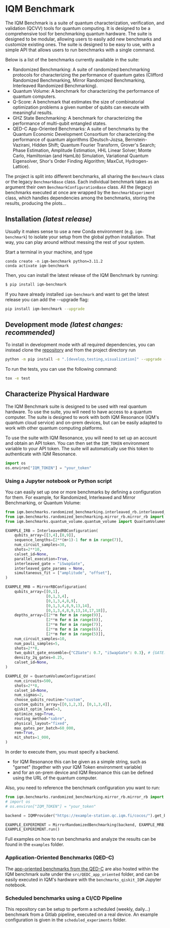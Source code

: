 # IQM Benchmark

The IQM Benchmark is a suite of quantum characterization, verification, and validation (QCVV) tools for quantum computing. It is designed to be a comprehensive tool for benchmarking quantum hardware. The suite is designed to be modular, allowing users to easily add new benchmarks and customize existing ones. The suite is designed to be easy to use, with a simple API that allows users to run benchmarks with a single command.


Below is a list of the benchmarks currently available in the suite:
* Randomized Benchmarking: A suite of randomized benchmarking protocols for characterizing the performance of quantum gates (Clifford Randomized Benchmarking, Mirror Randomized Benchmarking, Interleaved Randomized Benchmarking).
* Quantum Volume: A benchmark for characterizing the performance of quantum computers.
* Q-Score: A benchmark that estimates the size of combinatorial optimization problems a given number of qubits can execute with meaningful results.
* GHZ State Benchmarking: A benchmark for characterizing the performance of multi-qubit entangled states.
* QED-C App-Oriented Benchmarks: A suite of benchmarks by the Quantum Economic Development Consortium for characterizing the performance of quantum algorithms (Deutsch-Jozsa, Bernstein-Vazirani, Hidden Shift; Quantum Fourier Transform, Grover's Search; Phase Estimation, Amplitude Estimation, HHL Linear Solver; Monte Carlo, Hamiltonian (and HamLib) Simulation, Variational Quantum Eigensolver, Shor's Order Finding Algorithm; MaxCut, Hydrogen-Lattice).

The project is split into different benchmarks, all sharing the `Benchmark` class or the legacy `BenchmarkBase` class. Each individual benchmark takes as an argument their own `BenchmarkConfigurationBase` class. All the (legacy) benchmarks executed at once are wrapped by the `BenchmarkExperiment` class, which handles dependencies among the benchmarks, storing the results, producing the plots...



## Installation _(latest release)_

Usually it makes sense to use a new Conda environment (e.g. ``iqm-benchmark``) to isolate your setup from the global python installation. That way, you can play around without messing the rest of your system.

Start a terminal in your machine, and type

````
conda create -n iqm-benchmark python=3.11.2
conda activate iqm-benchmark
````

Then, you can install the latest release of the IQM Benchmark by running:
```bash
$ pip install iqm-benchmark
```

If you have already installed `iqm-benchmark` and want to get the latest release you can add the --upgrade flag:

```bash
pip install iqm-benchmark --upgrade
```

## Development mode _(latest changes: recommended)_

To install in development mode with all required dependencies, you can instead clone the [repository](https://www.github.com/iqm-finland/iqm-benchmark) and from the project directory run

```bash
python -m pip install -e ".[develop,testing,visualization]" --upgrade --upgrade-strategy=eager
```

To run the tests, you can use the following command:

```bash
tox -e test
```

## Characterize Physical Hardware

The IQM Benchmark suite is designed to be used with real quantum hardware. To use the suite, you will need to have access to a quantum computer. The suite is designed to work with both IQM Resonance (IQM's quantum cloud service) and on-prem devices, but can be easily adapted to work with other quantum computing platforms.

To use the suite with IQM Resonance, you will need to set up an account and obtain an API token. You can then set the `IQM_TOKEN` environment variable to your API token. The suite will automatically use this token to authenticate with IQM Resonance.

```python
import os
os.environ["IQM_TOKEN"] = "your_token"
```

### Using a Jupyter notebook or Python script

You can easily set up one or more benchmarks by defining a configuration for them. For example, for Randomized, Interleaved and Mirror Benchmarking, or Quantum Volume:

```python
from iqm.benchmarks.randomized_benchmarking.interleaved_rb.interleaved_rb import InterleavedRBConfiguration
from iqm.benchmarks.randomized_benchmarking.mirror_rb.mirror_rb import MirrorRBConfiguration
from iqm.benchmarks.quantum_volume.quantum_volume import QuantumVolumeConfiguration

EXAMPLE_IRB = InterleavedRBConfiguration(
    qubits_array=[[3,4],[8,9]],
    sequence_lengths=[2**(m+1)-1 for m in range(7)],
    num_circuit_samples=30,
    shots=2**10,
    calset_id=None,
    parallel_execution=True,
    interleaved_gate = "iSwapGate",
    interleaved_gate_params = None,
    simultaneous_fit = ["amplitude", "offset"],
)

EXAMPLE_MRB = MirrorRBConfiguration(
    qubits_array=[[0,1],
                  [0,1,3,4],
                  [0,1,3,4,8,9],
                  [0,1,3,4,8,9,13,14],
                  [0,1,3,4,8,9,13,14,17,18]],
    depths_array=[[2**m for m in range(9)],
                  [2**m for m in range(8)],
                  [2**m for m in range(7)],
                  [2**m for m in range(6)],
                  [2**m for m in range(5)]],
    num_circuit_samples=10,
    num_pauli_samples=5,
    shots=2**8,
    two_qubit_gate_ensemble={"CZGate": 0.7, "iSwapGate": 0.3}, # {GATE: PROBABILITY}
    density_2q_gates=0.25,
    calset_id=None,
)

EXAMPLE_QV = QuantumVolumeConfiguration(
    num_circuits=500,
    shots=2**8,
    calset_id=None,
    num_sigmas=2,
    choose_qubits_routine="custom",
    custom_qubits_array=[[0,1,2,3], [0,1,3,4]],
    qiskit_optim_level=3,
    optimize_sqg=True,
    routing_method="sabre",
    physical_layout="fixed",
    max_gates_per_batch=60_000,
    rem=True,
    mit_shots=1_000,
)
```

In order to execute them, you must specify a backend.
* for IQM Resonance this can be given as a simple string, such as "garnet" (together with your IQM Token environment variable)
* and for an on-prem device and IQM Resonance this can be defined using the URL of the quantum computer.

Also, you need to reference the benchmark configuration you want to run:

```python
from iqm.benchmarks.randomized_benchmarking.mirror_rb.mirror_rb import *
# import os
# os.environ["IQM_TOKEN"] = "your_token"

backend = IQMProvider("https://example-station.qc.iqm.fi/cocos/").get_backend()

EXAMPLE_EXPERIMENT = MirrorRandomizedBenchmarking(backend, EXAMPLE_MRB)
EXAMPLE_EXPERIMENT.run()
```

Full examples on how to run benchmarks and analyze the results can be found in the `examples` folder.

### Application-Oriented Benchmarks (QED-C)

The [app-oriented benchmarks from the QED-C](https://github.com/SRI-International/QC-App-Oriented-Benchmarks) are also hosted within the IQM benchmark suite under the `src/QEDC_app_oriented` folder, and can be easily executed in IQM's hardware with the `benchmarks_qiskit_IQM` Jupyter notebook.

### Scheduled benchmarks using a CI/CD Pipeline

This repository can be setup to perform a scheduled (weekly, daily...) benchmark from a Gitlab pipeline, executed on a real device. An example configuration is given in the `scheduled_experiments` folder.
